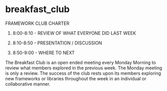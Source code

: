 # breakfast_club

FRAMEWORK CLUB CHARTER

1. 8:00-8:10 - REVIEW OF WHAT EVERYONE DID LAST WEEK

2. 8:10-8:50 - PRESENTATION / DISCUSSION

3. 8:50-9:00 - WHERE TO NEXT

The Breakfast Club is an open ended meeting every Monday Morning to review what members explored in the previous week.  The Monday meeting is only a review.  The success of the club rests upon its members exploring new frameworks or libraries throughout the week in an individual or collaborative manner.

